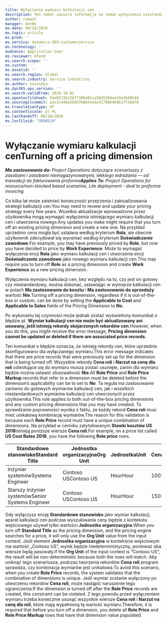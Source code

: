 ```yaml
---
title: Wyłączanie wymiaru kalkulacji cen
description: Ten temat zawiera informacje na temat wyłączenia niestandardowych wymiarów kalkulacji cen.
author: rumant
manager: AnnBe
ms.date: 09/18/2020
ms.topic: article
ms.prod: ''
ms.service: dynamics-365-customerservice
ms.technology: ''
audience: Application User
ms.reviewer: kfend
ms.search.scope: ''
ms.custom: ''
ms.assetid: ''
ms.search.region: Global
ms.search.industry: Service industries
ms.author: suvaidya
ms.dyn365.ops.version: ''
ms.search.validFrom: 2020-10-01
ms.openlocfilehash: 54e02726138f7306481ca50d5204ee29a3b68549
ms.sourcegitcommit: a2c3cd49a3b667b8b5edaa31788b4b9b1f728d78
ms.translationtype: HT
ms.contentlocale: pl-PL
ms.lasthandoff: 09/28/2020
ms.locfileid: "3896519"
---
```

# <a name="turning-off-a-pricing-dimension"></a><span data-ttu-id="7d697-103">Wyłączanie wymiaru kalkulacji cen</span><span class="sxs-lookup"><span data-stu-id="7d697-103">Turning off a pricing dimension</span></span>

<span data-ttu-id="7d697-104">_**Ma zastosowanie do:** Project Operations dotyczące scenariuszy z zasobami i zasobami niemagazynowanymi, lekkiego wdrażania — od transakcji do fakturowania proforma_</span><span class="sxs-lookup"><span data-stu-id="7d697-104">_**Applies To:** Project Operations for resource/non-stocked based scenarios, Lite deployment - deal to proforma invoicing_</span></span>

<span data-ttu-id="7d697-105">Co kilka lat może zaistnieć konieczność przejrzenia i zaktualizowania strategii kalkulacji cen.</span><span class="sxs-lookup"><span data-stu-id="7d697-105">You may need to review and update your pricing strategy every few years.</span></span> <span data-ttu-id="7d697-106">Wszelkie aktualizacje wprowadzone przez użytkownika mogą wymagać wyłączenia istniejącego wymiaru kalkulacji cen i utworzenia nowego.</span><span class="sxs-lookup"><span data-stu-id="7d697-106">Any updates you make might require that you turn off an existing pricing dimension and create a new one.</span></span> <span data-ttu-id="7d697-107">Na przykład uprzednio cena mogła być ustalana według kryterium **Rola**, ale obecnie użytkownik zdecydował się wyceniać według kryterium **Doświadczenie zawodowe**.</span><span class="sxs-lookup"><span data-stu-id="7d697-107">For example, you may have previously priced by **Role**, but now you have decided to price by **Work Experience**.</span></span> <span data-ttu-id="7d697-108">Może to wymagać wyłączenia encji **Rola** jako wymiaru kalkulacji cen i utworzenia encji **Doświadczenie zawodowe** jako nowego wymiaru kalkulacji cen.</span><span class="sxs-lookup"><span data-stu-id="7d697-108">This may require you to turn off **Role** as a pricing dimension and create **Work Experience** as a new pricing dimension.</span></span> 

<span data-ttu-id="7d697-109">Wyłączenia wymiaru kalkulacji cen, bez względu na to, czy jest on gotowy czy niestandardowy, można dokonać, ustawiając w wymiarze kalkulacji cen w polach **Ma zastosowanie do kosztu** i **Ma zastosowanie do sprzedaży** wartość **Nie**.</span><span class="sxs-lookup"><span data-stu-id="7d697-109">Turning off a pricing dimension, regardless if it is out-of-the-box or custom, can be done by setting the **Applicable to Cost** and **Applicable to Sales** fields of the Pricing Dimension to **No**.</span></span>

<span data-ttu-id="7d697-110">Po wykonaniu tej czynności może jednak zostać wyświetlony komunikat o błędzie pt. **Wymiar kalkulacji cen nie może być aktualizowany ani usuwany, jeśli istnieją rekordy skojarzonych rekordów cen**.</span><span class="sxs-lookup"><span data-stu-id="7d697-110">However, when you do this, you might receive the error message, **Pricing dimension cannot be updated or deleted if there are associated price records.**</span></span>

<span data-ttu-id="7d697-111">Ten komunikat o błędzie oznacza, że istnieją rekordy cen, które uprzednio skonfigurowano dla wyłączanego wymiaru.</span><span class="sxs-lookup"><span data-stu-id="7d697-111">This error message indicates that there are price records that were previously set up for the dimension that is being turned off.</span></span> <span data-ttu-id="7d697-112">Wszystkie rekordy **Cena roli** i **Narzut na cenę dla roli** odwołujące się do wymiaru muszą zostać usunięte, zanim dla wymiaru będzie można ustawić stosowalność **Nie**.</span><span class="sxs-lookup"><span data-stu-id="7d697-112">All **Role Price** and **Role Price Markup** records that refer to a dimension must be deleted before the dimension’s applicability can be to set to **No**.</span></span> <span data-ttu-id="7d697-113">Ta reguła ma zastosowanie zarówno do gotowych wymiarów kalkulacji cen, jak i wszelkich niestandardowych wymiarów kalkulacji cen utworzonych przez użytkownika.</span><span class="sxs-lookup"><span data-stu-id="7d697-113">This rule applies to both out-of-the-box pricing dimensions and any custom pricing dimensions that you may have created.</span></span> <span data-ttu-id="7d697-114">To sprawdzanie poprawności wynika z faktu, że każdy rekord **Cena roli** musi mieć unikatową kombinację wymiarów.</span><span class="sxs-lookup"><span data-stu-id="7d697-114">The reason for this validation is because each **Role Price** record must have a unique combination of dimensions.</span></span> <span data-ttu-id="7d697-115">Na przykład w cenniku zatytułowanym **Stawki kosztów US 2018**istnieją poniższe wiersze **Cena roli**.</span><span class="sxs-lookup"><span data-stu-id="7d697-115">For example, on a price list called **US Cost Rates 2018**, you have the following **Role price** rows.</span></span> 

| <span data-ttu-id="7d697-116">Standardowe stanowisko</span><span class="sxs-lookup"><span data-stu-id="7d697-116">Standard Title</span></span>         | <span data-ttu-id="7d697-117">Jednostka organizacyjna</span><span class="sxs-lookup"><span data-stu-id="7d697-117">Org Unit</span></span>    |<span data-ttu-id="7d697-118">Jednostka</span><span class="sxs-lookup"><span data-stu-id="7d697-118">Unit</span></span>   |<span data-ttu-id="7d697-119">Cena</span><span class="sxs-lookup"><span data-stu-id="7d697-119">Price</span></span>  |<span data-ttu-id="7d697-120">Waluta</span><span class="sxs-lookup"><span data-stu-id="7d697-120">Currency</span></span>  |
| -----------------------|-------------|-------|-------|----------|
| <span data-ttu-id="7d697-121">Inżynier systemów</span><span class="sxs-lookup"><span data-stu-id="7d697-121">Systems Engineer</span></span>|<span data-ttu-id="7d697-122">Contoso US</span><span class="sxs-lookup"><span data-stu-id="7d697-122">Contoso US</span></span>|<span data-ttu-id="7d697-123">Hour</span><span class="sxs-lookup"><span data-stu-id="7d697-123">Hour</span></span>| <span data-ttu-id="7d697-124">100</span><span class="sxs-lookup"><span data-stu-id="7d697-124">100</span></span>|<span data-ttu-id="7d697-125">USD</span><span class="sxs-lookup"><span data-stu-id="7d697-125">USD</span></span>|
| <span data-ttu-id="7d697-126">Starszy inżynier systemów</span><span class="sxs-lookup"><span data-stu-id="7d697-126">Senior Systems Engineer</span></span>|<span data-ttu-id="7d697-127">Contoso US</span><span class="sxs-lookup"><span data-stu-id="7d697-127">Contoso US</span></span>|<span data-ttu-id="7d697-128">Hour</span><span class="sxs-lookup"><span data-stu-id="7d697-128">Hour</span></span>| <span data-ttu-id="7d697-129">150</span><span class="sxs-lookup"><span data-stu-id="7d697-129">150</span></span>| <span data-ttu-id="7d697-130">USD</span><span class="sxs-lookup"><span data-stu-id="7d697-130">USD</span></span>|


<span data-ttu-id="7d697-131">Gdy wyłączysz encję **Standardowe stanowisko** jako wymiar kalkulacji, aparat kalkulacji cen podczas wyszukiwania ceny będzie z kontekstu wejściowego używał tylko wartości **Jednostka organizacyjna**.</span><span class="sxs-lookup"><span data-stu-id="7d697-131">When you turn off **Standard Title** as the pricing dimension, and the pricing engine searches for a price, it will only use the **Org Unit** value from the input context.</span></span> <span data-ttu-id="7d697-132">Jeśli element **Jednostka organizacyjna** w kontekście wejściowym ma wartość „Contoso US”, wynik będzie niedeterministyczny, ponieważ oba wiersze będą pasowały.</span><span class="sxs-lookup"><span data-stu-id="7d697-132">If the **Org Unit** of the input context is “Contoso US”, the result will be non-deterministic because both the rows will match.</span></span> <span data-ttu-id="7d697-133">Aby uniknąć tego scenariusza, podczas tworzenia rekordów **Cena roli** program sprawdza, czy kombinacja wymiarów jest unikatowa.</span><span class="sxs-lookup"><span data-stu-id="7d697-133">To avoid this scenario, when you create **Role Price** records, the system validates that the combination of dimensions is unique.</span></span> <span data-ttu-id="7d697-134">Jeśli wymiar zostanie wyłączony po utworzeniu rekordów **Cena roli**, może nastąpić naruszenie tego ograniczenia.</span><span class="sxs-lookup"><span data-stu-id="7d697-134">If the dimension is turned off after the **Role Price** records are created, this constraint can be violated.</span></span> <span data-ttu-id="7d697-135">Z tego powodu przed wyłączeniem wymiaru trzeba koniecznie usunąć wszystkie wiersze **Cena roli** i **Narzut na cenę dla roli**, które mają wypełnioną tę wartość wymiaru.</span><span class="sxs-lookup"><span data-stu-id="7d697-135">Therefore, it is required that before you turn off a dimension, you delete all **Role Price** and **Role Price Markup** rows that have that dimension value populated.</span></span>
